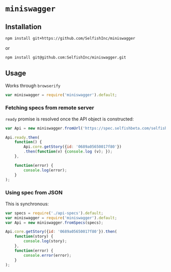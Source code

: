 # `miniswagger`

## Installation

```bash
npm install git+https://github.com/SelfishInc/miniswagger
```

or

```bash
npm install git@github.com:SelfishInc/miniswagger.git
```

## Usage

Works through `browserify`

```javascript
var miniswagger = require('miniswagger').default;
```

### Fetching specs from remote server

`ready` promise is resolved once the API object is constructed:

```javascript
var Api = new miniswagger.fromUrl('https://spec.selfishbeta.com/selfish/apis');

Api.ready.then(
    function() {
        Api.core.getStory({id: '0689a05650017f80'})
        .then(function(v) {console.log (v); });
    },

    function(error) {
        console.log(error);
    }
);
```

### Using spec from JSON

This is synchronous:

```javascript
var specs = require('./api-specs').default;
var miniswagger = require('miniswagger').default;
var Api = new miniswagger.fromSpecs(specs);

Api.core.getStory({id: '0689a05650017f80'}).then(
    function(story) {
        console.log(story);
    },
    function(error) {
        console.error(error);
    }
);
```
